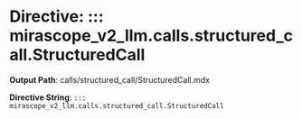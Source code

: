 # Directive: ::: mirascope_v2_llm.calls.structured_call.StructuredCall

**Output Path**: calls/structured_call/StructuredCall.mdx

**Directive String**: `::: mirascope_v2_llm.calls.structured_call.StructuredCall`


